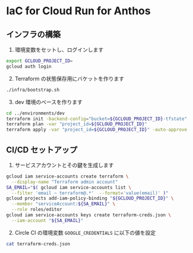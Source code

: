 # IaC for Cloud Run for Anthos

## インフラの構築

1. 環境変数をセットし、ログインします

  ```sh
  export GCLOUD_PROJECT_ID=
  gcloud auth login
  ```

2. Terraform の状態保存用にバケットを作ります

  ```sh
  ./infra/bootstrap.sh
  ```

3. dev 環境のベースを作ります

  ```sh
  cd ../environments/dev 
  terraform init -backend-config="bucket=${GCLOUD_PROJECT_ID}-tfstate"
  terraform plan -var "project_id=${GCLOUD_PROJECT_ID}"
  terraform apply -var "project_id=${GCLOUD_PROJECT_ID}" -auto-approve
  ```

## CI/CD セットアップ

1. サービスアカウントとその鍵を生成します

  ```sh
  gcloud iam service-accounts create terraform \
    --display-name "Terraform admin account"
  SA_EMAIL="$( gcloud iam service-accounts list \
    --filter 'email ~ terraform@.*'  --format='value(email)' )"
  gcloud projects add-iam-policy-binding "${GCLOUD_PROJECT_ID}" \
    --member "serviceAccount:${SA_EMAIL}" \
    --role roles/editor
  gcloud iam service-accounts keys create terraform-creds.json \
    --iam-account "${SA_EMAIL}"
  ```

2. Circle CI の環境変数 `GOOGLE_CREDENTIALS` に以下の値を設定

  ```sh
  cat terraform-creds.json
  ```
